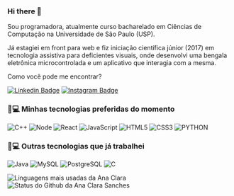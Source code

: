 ### Hi there 👋

Sou programadora, atualmente curso bacharelado em Ciências de Computação na Universidade de São Paulo (USP).

Já estagiei em front para web e fiz iniciação científica júnior (2017) em tecnologia assistiva para deficientes visuais, onde desenvolvi uma bengala eletrônica microcontrolada e um aplicativo que interagia com a mesma.

Como você pode me encontrar?

[![Linkedin Badge](https://img.shields.io/badge/-anaclaraamorimandrade-blue?style=flat-square&logo=Linkedin&logoColor=white&link=https://www.linkedin.com/in/anaclaraamorimandrade/)](https://www.linkedin.com/in/anaclaraamorimandrade/)
[![Instagram Badge](https://img.shields.io/badge/-claraamoriiim-purple?style=flat-square&logo=instagram&logoColor=white&link=https://www.instagram.com/claraamoriiim/?hl=pt-br)](https://instagram.com/claraamoriiim)

### 🚀💻 Minhas tecnologias preferidas do momento
![C++](https://img.shields.io/badge/C%2B%2B-00599C?style=for-the-badge&logo=c%2B%2B&logoColor=50fa7b)
![Node](https://img.shields.io/badge/Node.js-43853D?style=for-the-badge&logo=node.js&logoColor=white)
![React](https://img.shields.io/badge/React-20232A?style=for-the-badge&logo=react&logoColor=61DAFB)
![JavaScript](	https://img.shields.io/badge/JavaScript-323330?style=for-the-badge&logo=javascript&logoColor=white)
![HTML5](https://img.shields.io/badge/HTML5-E34F26?style=for-the-badge&logo=html5&logoColor=white)
![CSS3](https://img.shields.io/badge/CSS3-1572B6?style=for-the-badge&logo=css3&logoColor=white)
![PYTHON](https://img.shields.io/badge/Python-3776AB?style=for-the-badge&logo=python&logoColor=white)

### 🚀💻 Outras tecnologias que já trabalhei
![Java](https://img.shields.io/badge/-Java-44475a?style=flat-square&logo=java&logoColor=f8f8f2)
![MySQL](https://img.shields.io/badge/-MySQL-44475a?style=flat-square&logo=mysql&logoColor=f8f8f2)
![PostgreSQL](https://img.shields.io/badge/-PostgreSQL-44475a?style=flat-square&logo=postgreSQL&logoColor=f8f8f2)
![C](https://img.shields.io/badge/C-44475a?style=flat-square&logo=c&logoColor=f8f8f2)



![Linguagens mais usadas da Ana Clara](https://github-readme-stats.vercel.app/api/top-langs/?username=AnaClaraAmorim&theme=dracula&layout=compact&hide_border=true&custom_title=Linguagens%20mais%20usadas&langs_count=6) ![Status do Github da Ana Clara Sanches](https://github-readme-stats.vercel.app/api?username=AnaClaraAmorim&theme=dracula&show_icons=true&layout=compact&hide_title=true&hide_rank=true&include_all_commits=true&hide_border=true&count_private=true&disable_animations=true)
